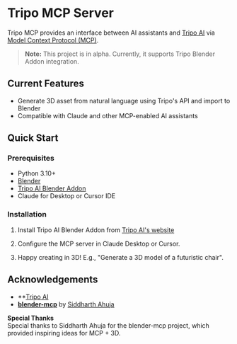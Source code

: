 # Tripo MCP Server

Tripo MCP provides an interface between AI assistants and [Tripo AI](https://www.tripo3d.ai) via [Model Context Protocol (MCP)](https://github.com/anthropics/anthropic-cookbook/tree/main/mcp). 

> **Note:** This project is in alpha. Currently, it supports Tripo Blender Addon integration.

## Current Features

- Generate 3D asset from natural language using Tripo's API and import to Blender
- Compatible with Claude and other MCP-enabled AI assistants

## Quick Start

### Prerequisites
- Python 3.10+
- [Blender](https://www.blender.org/download/)
- [Tripo AI Blender Addon](https://www.tripo3d.ai/app/home)
- Claude for Desktop or Cursor IDE

### Installation

1. Install Tripo AI Blender Addon from [Tripo AI's website](https://www.tripo3d.ai/app/home)

2. Configure the MCP server in Claude Desktop or Cursor.

3. Happy creating in 3D! E.g., "Generate a 3D model of a futuristic chair".

## Acknowledgements

- **[Tripo AI](https://www.tripo3d.ai)
- **[blender-mcp](https://github.com/ahujasid/blender-mcp)** by [Siddharth Ahuja](https://github.com/ahujasid)

**Special Thanks**  
Special thanks to Siddharth Ahuja for the blender-mcp project, which provided inspiring ideas for MCP + 3D.